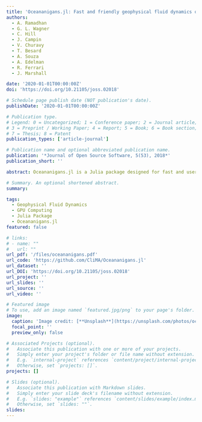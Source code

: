 ```yaml
---
title: 'Oceananigans.jl: Fast and friendly geophysical fluid dynamics on GPUs'
authors:
  - A. Ramadhan
  - G. L. Wagner
  - C. Hill
  - J. Campin
  - V. Churavy
  - T. Besard
  - A. Souza
  - A. Edelman
  - R. Ferrari
  - J. Marshall

date: '2020-01-01T00:00:00Z'
doi: 'https://doi.org/10.21105/joss.02018'

# Schedule page publish date (NOT publication's date).
publishDate: '2020-01-01T00:00:00Z'

# Publication type.
# Legend: 0 = Uncategorized; 1 = Conference paper; 2 = Journal article;
# 3 = Preprint / Working Paper; 4 = Report; 5 = Book; 6 = Book section;
# 7 = Thesis; 8 = Patent
publication_types: ['article-journal']

# Publication name and optional abbreviated publication name.
publication: '*Journal of Open Source Software, 5(53), 2018*'
publication_short: ''

abstract: Oceananigans.jl is a Julia package designed for fast and user-friendly simulations of geophysical fluid dynamics on GPUs. The package leverages the power of modern GPU hardware to provide high-performance simulations, making it accessible and efficient for researchers. This tool is particularly valuable for studying oceanographic and atmospheric phenomena, offering a combination of speed and ease of use.

# Summary. An optional shortened abstract.
summary: 

tags:
  - Geophysical Fluid Dynamics
  - GPU Computing
  - Julia Package
  - Oceananigans.jl
featured: false

# links:
# - name: ""
#   url: ""
url_pdf: '/files/oceananigans.pdf'
url_code: 'https://github.com/CliMA/Oceananigans.jl'
url_dataset: ''
url_DOI: 'https://doi.org/10.21105/joss.02018'
url_project: ''
url_slides: ''
url_source: ''
url_video: ''

# Featured image
# To use, add an image named `featured.jpg/png` to your page's folder.
image:
  caption: 'Image credit: [**Unsplash**](https://unsplash.com/photos/ocean)'
  focal_point: ''
  preview_only: false

# Associated Projects (optional).
#   Associate this publication with one or more of your projects.
#   Simply enter your project's folder or file name without extension.
#   E.g. `internal-project` references `content/project/internal-project/index.md`.
#   Otherwise, set `projects: []`.
projects: []

# Slides (optional).
#   Associate this publication with Markdown slides.
#   Simply enter your slide deck's filename without extension.
#   E.g. `slides: "example"` references `content/slides/example/index.md`.
#   Otherwise, set `slides: ""`.
slides:
---
```

